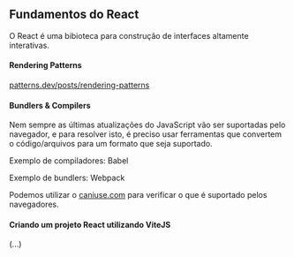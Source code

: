## Fundamentos do React

O React é uma bibioteca para construção de interfaces altamente interativas.

#### Rendering Patterns
[patterns.dev/posts/rendering-patterns](https://www.patterns.dev/posts/rendering-patterns/)

#### Bundlers & Compilers

Nem sempre as últimas atualizações do JavaScript vão ser suportadas pelo navegador, e para resolver isto, é preciso usar ferramentas que convertem o código/arquivos para um formato que seja suportado.

Exemplo de compiladores: Babel

Exemplo de bundlers: Webpack

Podemos utilizar o [caniuse.com](https://caniuse.com/) para verificar o que é suportado pelos navegadores.

#### Criando um projeto React utilizando ViteJS

(...)
